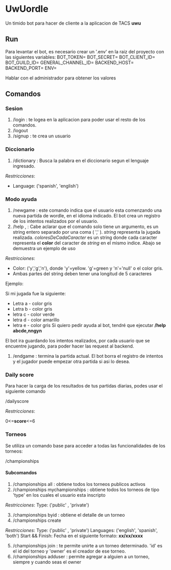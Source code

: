 # UwUordle

Un timido bot para hacer de cliente a la aplicacion de TACS  **uwu**

## Run

Para levantar el bot, es necesario crear un '.env' en la raiz del proyecto con las siguientes variables:
BOT_TOKEN=
BOT_SECRET=
BOT_CLIENT_ID=
BOT_GUILD_ID=
GENERAL_CHANNEL_ID=
BACKEND_HOST=
BACKEND_PORT=
ENV=

Hablar con el administrador para obtener los valores

## Comandos

### Sesion
1. /login <username> <password> : te logea en la aplicacion para poder usar el resto de los comandos.
2. /logout
3. /signup <username> <password> : te crea un usuario


### Diccionario
1. /dictionary <language> <word> : Busca la palabra en el diccionario segun el lenguaje ingresado.

*Restricciones*:
- Language: ('spanish', 'english')

### Modo ayuda
1. /newgame <language>: este comando indica que el usuario esta comenzando una nueva partida de wordle, en el idioma indicado. El bot crea un registro de los intentos realizados por el usuario.
2. /help <string>,<coloresDeCadaCaracter> : Cabe aclarar que el comando solo tiene un argumento, es un string entero separado por una coma ( ',' ). *string* representa la jugada realizada. *coloresDeCadaCaracter* es un string donde cada caracter representa el **color** del caracter de *string* en el mismo indice. Abajo se demuestra un ejemplo de uso

*Restricciones*:
- Color: ('y','g','n'), donde 'y'=yellow. 'g'=green y 'n'='null' o el color gris.
- Ambas partes del string deben tener una longitud de 5 caracteres

Ejemplo: 

Si mi jugada fue la siguiente: 
* Letra a - color gris
* Letra b - color gris
* letra c - color verde
* letra d - color amarillo
* letra e - color gris
Si quiero pedir ayuda al bot, tendré que ejecutar **/help abcde,nngyn**

El bot ira guardando los intentos realizados, por cada usuario que se encuentre jugando, para poder hacer las request al backend.


1. /endgame : termina la partida actual. El bot borra el registro de intentos y el jugador puede empezar otra partida si asi lo desea.

### Daily score

Para hacer la carga de los resultados de tus partidas diarias, podes usar el siguiente comando

/dailyscore <score> <language>

*Restricciones*:

0<=**score**<=6


### Torneos

Se utiliza un comando base para acceder a todas las funcionalidades de los torneos:

/championships

#### Subcomandos

1. /championships all : obtiene todos los torneos publicos activos
2. /championships mychampionships <type> : obtiene todos los torneos de tipo 'type' en los cuales el usuario esta inscripto

*Restricciones*:
Type: ('public' , 'private')

3. /championships byid <id> : obtiene el detalle de un torneo
4. /championships create <name> <type> <languages> <start> <finish>

*Restricciones*:
Type: ('public' , 'private')
Languages: ('english', 'spanish', 'both')
Start && Finish: Fecha en el siguiente formato: **xx/xx/xxxx**

5. /championships join <id> <owner> : te permite unirte a un torneo determinado. 'id' es el id del torneo y 'owner' es el creador de ese torneo.
6. /championships adduser <user> <championshipid> : permite agregar a alguien a un torneo, siempre y cuando seas el owner
